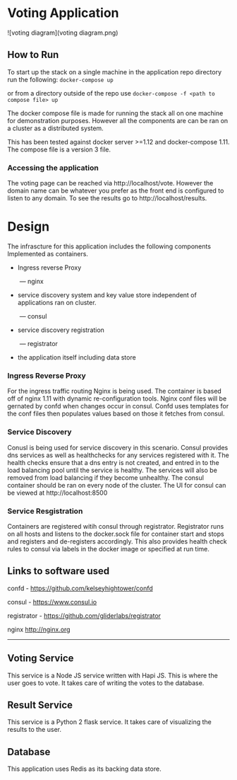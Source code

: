 # Voting Application 

 ![voting diagram](voting diagram.png)



## How to Run

To start up the stack on a single machine in the application repo directory run the following: `docker-compose up` 

or from a directory outside of the repo use `docker-compose -f <path to compose file> up`

The docker compose file is made for running the stack all on one machine for demonstration purposes. However all the components are can be ran on a cluster as a distributed system. 

This has been tested against docker server >=1.12 and docker-compose 1.11. The compose file is  a version 3 file.

### Accessing the application

The voting page can be reached via http://localhost/vote. However the domain name can be whatever you prefer as the front end is configured to listen to any domain. To see the results go to http://localhost/results. 

# Design

The infrascture for this application includes the following components Implemented as containers.

* Ingress reverse Proxy

  ​	— nginx

* service discovery system and key value store independent of applications ran on cluster.

  ​	— consul

* service discovery registration

  ​	— registrator

* the application itself including data store

### Ingress Reverse Proxy

For the ingress traffic routing Nginx is being used. The container is based off of nginx 1.11 with dynamic re-configuration tools. Nginx conf files will be gernated by confd when changes occur in consul. Confd uses templates for the conf files then populates values based on those it fetches from consul.

### Service Discovery

Conusl is being used for service discovery in this scenario. Consul provides dns services as well as healthchecks for any services registered with it. The health checks ensure that a dns entry is not created, and entred in to the load balancing pool until the service is healthy. The services will also be removed from load balancing if they become unhealthy. The consul container should be ran on every node of the cluster. The UI for consul can be viewed at http://localhost:8500

### Service Resgistration

Containers are registered witih consul through registrator. Registrator runs on all hosts and listens to the docker.sock file for container start and stops and registers and de-registers accordingly. This also provides health check rules to consul via labels in the docker image or specified at run time. 



## Links to software used

confd - https://github.com/kelseyhightower/confd

consul - https://www.consul.io

registrator - https://github.com/gliderlabs/registrator

nginx http://nginx.org



---



## Voting Service
This service is a Node JS service written with Hapi JS. This is where the user
goes to vote. It takes care of writing the votes to the database.

## Result Service
This service is a Python 2 flask service. It takes care of visualizing the
results to the user.

## Database
This application uses Redis as its backing data store.

